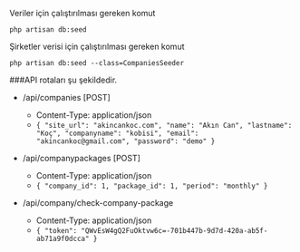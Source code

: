 Veriler için çalıştırılması gereken komut

`php artisan db:seed`

Şirketler verisi için çalıştırılması gereken komut

`php artisan db:seed --class=CompaniesSeeder`


###API rotaları şu şekildedir.

- /api/companies [POST] 
	- Content-Type: application/json
	- `{
		"site_url": "akincankoc.com",
		"name": "Akın Can",
		"lastname": "Koç",
		"companyname": "kobisi",
		"email": "akincankoc@gmail.com",
		"password": "demo" }`
		
- /api/companypackages [POST]
	- Content-Type: application/json
	- `{
		"company_id": 1,
		"package_id": 1,
		"period": "monthly"
		}`
		
- /api/company/check-company-package
	- Content-Type: application/json
	- `{
		"token": "QWvEsW4gQ2FuOktvw6c=-701b447b-9d7d-420a-ab5f-ab71a9f0dcca"
		}`
